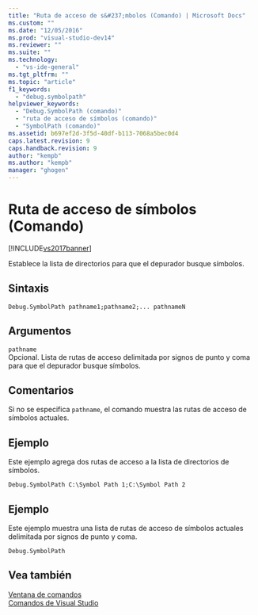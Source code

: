 ```yaml
---
title: "Ruta de acceso de s&#237;mbolos (Comando) | Microsoft Docs"
ms.custom: ""
ms.date: "12/05/2016"
ms.prod: "visual-studio-dev14"
ms.reviewer: ""
ms.suite: ""
ms.technology: 
  - "vs-ide-general"
ms.tgt_pltfrm: ""
ms.topic: "article"
f1_keywords: 
  - "debug.symbolpath"
helpviewer_keywords: 
  - "Debug.SymbolPath (comando)"
  - "ruta de acceso de símbolos (comando)"
  - "SymbolPath (comando)"
ms.assetid: b697ef2d-3f5d-40df-b113-7068a5bec0d4
caps.latest.revision: 9
caps.handback.revision: 9
author: "kempb"
ms.author: "kempb"
manager: "ghogen"
---
```

# Ruta de acceso de s&#237;mbolos (Comando)
[!INCLUDE[vs2017banner](../../code-quality/includes/vs2017banner.md)]

Establece la lista de directorios para que el depurador busque símbolos.  
  
## Sintaxis  
  
```  
Debug.SymbolPath pathname1;pathname2;... pathnameN  
```  
  
## Argumentos  
 `pathname`  
 Opcional.  Lista de rutas de acceso delimitada por signos de punto y coma para que el depurador busque símbolos.  
  
## Comentarios  
 Si no se especifica `pathname`, el comando muestra las rutas de acceso de símbolos actuales.  
  
## Ejemplo  
 Este ejemplo agrega dos rutas de acceso a la lista de directorios de símbolos.  
  
```  
Debug.SymbolPath C:\Symbol Path 1;C:\Symbol Path 2  
```  
  
## Ejemplo  
 Este ejemplo muestra una lista de rutas de acceso de símbolos actuales delimitada por signos de punto y coma.  
  
```  
Debug.SymbolPath  
```  
  
## Vea también  
 [Ventana de comandos](../../ide/reference/command-window.md)   
 [Comandos de Visual Studio](../../ide/reference/visual-studio-commands.md)